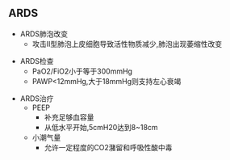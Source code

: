 ## ARDS

- ARDS肺泡改变
  - 攻击II型肺泡上皮细胞导致活性物质减少,肺泡出现萎缩性改变
<!--ID: 1634126939157-->

- ARDS检查
  - PaO2/FiO2小于等于300mmHg
  - PAWP<12mmHg,大于18mmHg则支持左心衰竭
<!--ID: 1634126939165-->

- ARDS治疗
  - PEEP
    - 补充足够血容量
    - 从低水平开始,5cmH20达到8~18cm
  - 小潮气量
    - 允许一定程度的CO2潴留和呼吸性酸中毒
<!--ID: 1634126939170-->
